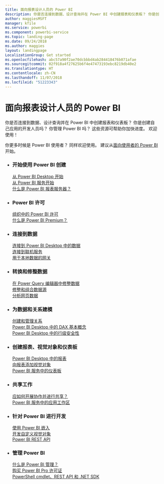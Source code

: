```yaml
---
title: 面向报表设计人员的 Power BI
description: 你是否连接到数据、设计查询并在 Power BI 中创建报表和仪表板？ 你是创建自己应用的开发人员还是 Power BI 管理员？
author: maggiesMSFT
manager: kfile
ms.service: powerbi
ms.component: powerbi-service
ms.topic: landing-page
ms.date: 09/24/2018
ms.author: maggies
layout: landingpage
LocalizationGroup: Get started
ms.openlocfilehash: abc57a90f2ae70dcbbbd4ab284418476b071afae
ms.sourcegitcommit: 02f918a4f27625b6f4e47473193ebc8219db40e2
ms.translationtype: HT
ms.contentlocale: zh-CN
ms.lasthandoff: 11/07/2018
ms.locfileid: "51223343"
---
```

# <a name="power-bi-for-report-designers"></a>面向报表设计人员的 Power BI

你是否连接到数据、设计查询并在 Power BI 中创建报表和仪表板？ 你是创建自己应用的开发人员吗？ 你管理 Power BI 吗？ 这些资源可帮助你加快进度。 欢迎使用！

你更多时候是 Power BI 使用者？ 同样欢迎使用。 建议从[面向使用者的 Power BI](consumer/power-bi-consumer-landing.md) 开始。

<ul class="panelContent cardsF"> 
              <li> 
                             <div class="cardSize"> 
                                           <div class="cardPadding"> 
                                                          <div class="card"> 
                                                                        <div class="cardText"> 
                                                                                      <h3>开始使用 Power BI 创建</h3> 
                                                                                      <p></p>
                                                                                            <a href="desktop-what-is-desktop.md">从 Power BI Desktop 开始</a><br/> 
                                                                                            <a href="power-bi-overview.md">从 Power BI 服务开始</a><br/> 
                                                                                            <a href="report-server/get-started.md">什么是 Power BI 报表服务器？</a>
                                                                        </div> 
                                                          </div> 
                                           </div> 
                             </div> 
              </li>
              <li> 
                             <div class="cardSize"> 
                                           <div class="cardPadding"> 
                                                          <div class="card"> 
                                                                        <div class="cardText"> 
                                                                                      <h3>Power BI 许可</h3> 
                                                                                      <p></p>
                                                                                            <a href="service-admin-licensing-organization.md">组织中的 Power BI 许可</a><br/> 
                                                                                            <a href="service-premium.md">什么是 Power BI Premium？</a> 
                                                                        </div> 
                                                          </div> 
                                           </div> 
                             </div> 
              </li>
              <li> 
                             <div class="cardSize"> 
                                           <div class="cardPadding"> 
                                                          <div class="card"> 
                                                                        <div class="cardText"> 
                                                                                      <h3>连接到数据</h3> 
                                                                                      <p></p>
                                                                                            <a href="desktop-quickstart-connect-to-data.md">连接到 Power BI Desktop 中的数据</a><br/> 
                                                                                            <a href="service-connect-to-services.md">连接到联机服务</a><br/> 
                                                                                            <a href="service-gateway-install.md">用于本地数据的网关</a>
                                                                        </div> 
                                                          </div> 
                                           </div> 
                             </div> 
              </li>
              <li> 
                             <div class="cardSize"> 
                                           <div class="cardPadding"> 
                                                          <div class="card"> 
                                                                        <div class="cardText"> 
                                                                                      <h3>转换和修整数据</h3> 
                                                                                      <p></p>
                                                                                            <a href="desktop-common-query-tasks.md">在 Power Query 编辑器中修整数据</a><br/> 
                                                                                            <a href="desktop-shape-and-combine-data.md">修整和组合数据源</a><br/> 
                                                                                            <a href="desktop-tutorial-importing-and-analyzing-data-from-a-web-page.md">分析网页数据</a>
                                                                        </div> 
                                                          </div> 
                                           </div> 
                             </div> 
              </li>
              <li> 
                             <div class="cardSize"> 
                                           <div class="cardPadding"> 
                                                          <div class="card"> 
                                                                       <div class="cardText"> 
                                                                                      <h3>为数据和关系建模</h3> 
                                                                                      <p></p>
                                                                                            <a href="desktop-create-and-manage-relationships.md">创建和管理关系</a><br/>
                                                                                            <a href="desktop-quickstart-learn-dax-basics.md">Power BI Desktop 中的 DAX 基本概念</a><br/> 
                                                                                            <a href="service-admin-rls.md">Power BI Desktop 中的行级安全性</a> 
                                                                        </div> 
                                                          </div> 
                                           </div> 
                             </div> 
              </li>
              <li> 
                             <div class="cardSize"> 
                                           <div class="cardPadding"> 
                                                          <div class="card"> 
                                                                        <div class="cardText"> 
                                                                                      <h3>创建报表、视觉对象和仪表板</h3> 
                                                                                      <p></p>
                                                                                            <a href="desktop-report-view.md">Power BI Desktop 中的报表</a><br/> 
                                                                                            <a href="power-bi-report-add-visualizations-i.md">向报表添加视觉对象</a><br/> 
                                                                                            <a href="service-dashboard-create.md">Power BI 服务中的仪表板</a>
                                                                        </div> 
                                                          </div> 
                                           </div> 
                             </div> 
              </li>
              <li> 
                             <div class="cardSize"> 
                                           <div class="cardPadding"> 
                                                          <div class="card"> 
                                                                        <div class="cardText"> 
                                                                                      <h3>共享工作</h3> 
                                                                                      <p></p>
                                                                                            <a href="service-how-to-collaborate-distribute-dashboards-reports.md">应如何开展协作并进行共享？</a><br/>
                                                                                            <a href="service-create-workspaces.md">Power BI 服务中的应用工作区</a> 
                                                                        </div> 
                                                          </div> 
                                           </div> 
                             </div> 
              </li>
              <li> 
                             <div class="cardSize"> 
                                           <div class="cardPadding"> 
                                                          <div class="card"> 
                                                                        <div class="cardText"> 
                                                                                      <h3>针对 Power BI 进行开发</h3> 
                                                                                      <p></p>
                                                                                            <a href="developer/embedding.md">使用 Power BI 嵌入</a><br/> 
                                                                                            <a href="developer/custom-visual-develop-tutorial.md">开发自定义视觉对象</a><br/> 
                                                                                            <a href="https://docs.microsoft.com/rest/api/power-bi">Power BI REST API</a>
                                                                        </div> 
                                                          </div> 
                                           </div> 
                             </div> 
              </li>
              <li> 
                             <div class="cardSize"> 
                                           <div class="cardPadding"> 
                                                          <div class="card"> 
                                                                        <div class="cardText"> 
                                                                                      <h3>管理 Power BI</h3> 
                                                                                      <p></p>
                                                                                            <a href="service-admin-administering-power-bi-in-your-organization.md">什么是 Power BI 管理？</a><br/> 
                                                                                            <a href="service-admin-purchasing-power-bi-pro.md">购买 Power BI Pro 许可证</a><br/>
                                                                                            <a href="service-admin-reference.md">PowerShell cmdlet、REST API 和 .NET SDK</a>
                                                                        </div> 
                                                          </div> 
                                           </div> 
                             </div> 
              </li>
</ul>




